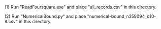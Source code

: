 (1) Run "ReadFoursquare.exe" and place "all_records.csv" in this directory.

(2) Run "NumericalBound.py" and place "numerical-bound_n359094_d10-8.csv" in this directory.
